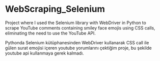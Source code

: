 ﻿# WebScraping_Selenium

Project where I used the Selenium library with WebDriver in Python to scrape YouTube comments containing smiley face emojis using CSS calls, eliminating the need to use the YouTube API.

Pythonda Selenium kütüphanesinden WebDriver kullanarak CSS call ile gülen surat emojisi içeren youtube yorumlarını çektiğim proje, bu şekilde youtube api kullanmaya gerek kalmadı.
